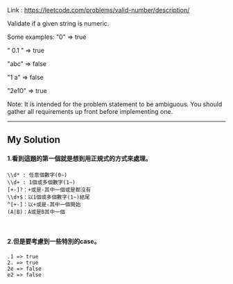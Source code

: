 Link : https://leetcode.com/problems/valid-number/description/

Validate if a given string is numeric.

Some examples:
"0" => true

" 0.1 " => true

"abc" => false

"1 a" => false

"2e10" => true

Note: It is intended for the problem statement to be ambiguous. You should gather all requirements up front before implementing one.

--------------------------------
## My Solution
#### 1.看到這題的第一個就是想到用正規式的方式來處理。
    \\d* : 任意個數字(0~)
    \\d+ : 1個或多個數字(1~)
    [+-]?：+或是-其中一個或是都沒有
    \\d+$：以1個或多個數字(1~)結尾
    ^[+-]：以+或是-其中一個開始
    (A|B)：A或是B其中一個
    
#### 2.但是要考慮到一些特別的case。
    .1 => true
    2. => true
    2e => false
    e2 => false
       
 
